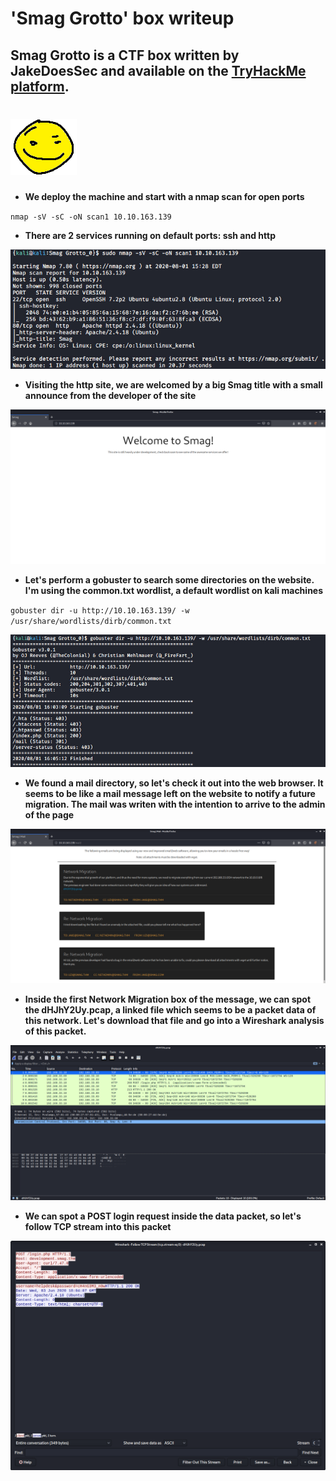 # 'Smag Grotto' box writeup
## Smag Grotto is a CTF box written by JakeDoesSec and available on the [TryHackMe platform](https://tryhackme.com).
# ![bg](images/background.png?raw=true "Title")

+ **We deploy the machine and start with a nmap scan for open ports**

``nmap -sV -sC -oN scan1 10.10.163.139``

+ **There are 2 services running on default ports: ssh and http**

![1](images/nmap_scan_sg.jpg?raw=true "nmap_scan")

+ **Visiting the http site, we are welcomed by a big Smag title with a small announce from the developer of the site**

![2](images/site_sg.png?raw=true "Site")

+ **Let's perform a gobuster to search some directories on the website. I'm using the common.txt wordlist, a default wordlist on kali machines**

``gobuster dir -u http://10.10.163.139/ -w /usr/share/wordlists/dirb/common.txt``


![3](images/dirbuster.jpg?raw=true "gobuster")

+ **We found a mail directory, so let's check it out into the web browser. It seems to be like a mail message left on the website to notify a future migration. The mail was writen with the intention to arrive to the admin of the page**

![4](images/mail_page.png?raw=true "mail_page")

+ **Inside the first Network Migration box of the message, we can spot the dHJhY2Uy.pcap, a linked file which seems to be a packet data of this network. Let's download that file and go into a Wireshark analysis of this packet.**

![5](images/wiresh_packet.png?raw=true "wireshark_analysis")

+ **We can spot a POST login request inside the data packet, so let's follow TCP stream into this packet**

![6](images/tcp_stream.png?raw=true "tcp_stream")

